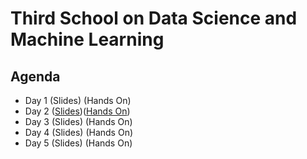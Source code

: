 # Third School on Data Science and Machine Learning

## Agenda

* Day 1 (Slides) (Hands On)
* Day 2 ([Slides](day2/cnn2024.pdf))([Hands On](https://drive.google.com/drive/folders/1o3vUtlIRdbrJesvxG9htFywGhMXYQo0e?usp=sharing))
* Day 3 (Slides) (Hands On) 
* Day 4 (Slides) (Hands On)
* Day 5 (Slides) (Hands On)
